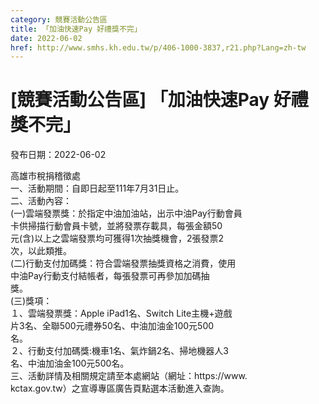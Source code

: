 ```yaml
---
category: 競賽活動公告區
title: 「加油快速Pay 好禮獎不完」
date: 2022-06-02
href: http://www.smhs.kh.edu.tw/p/406-1000-3837,r21.php?Lang=zh-tw
---
```


# [競賽活動公告區] 「加油快速Pay 好禮獎不完」

發布日期：2022-06-02

高雄市稅捐稽徵處  
一、活動期間：自即日起至111年7月31日止。  
二、活動內容：  
(一)雲端發票獎：於指定中油加油站，出示中油Pay行動會員  
卡供掃描行動會員卡號，並將發票存載具，每張金額50  
元(含)以上之雲端發票均可獲得1次抽獎機會，2張發票2  
次，以此類推。  
(二)行動支付加碼獎：符合雲端發票抽獎資格之消費，使用  
中油Pay行動支付結帳者，每張發票可再參加加碼抽  
獎。  
(三)獎項：  
１、雲端發票獎：Apple iPad1名、Switch Lite主機+遊戲  
片3名、全聯500元禮券50名、中油加油金100元500  
名。  
２、行動支付加碼獎:機車1名、氣炸鍋2名、掃地機器人3  
名、中油加油金100元500名。  
三、活動詳情及相關規定請至本處網站（網址：https://www.  
kctax.gov.tw）之宣導專區廣告頁點選本活動進入查詢。

